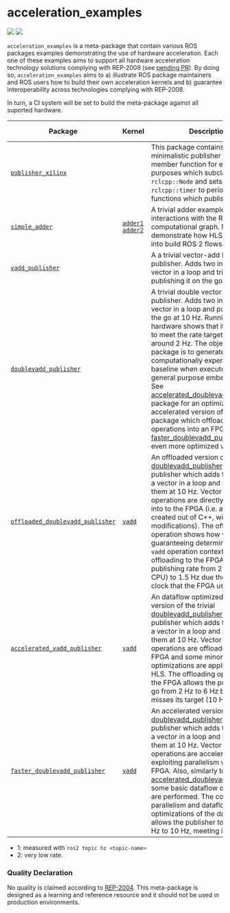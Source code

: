 # acceleration_examples

[![](https://img.shields.io/badge/hardware_acceleration-KV260-ec1c24.svg)](https://www.xilinx.com/products/som/kria/kv260-vision-starter-kit.html)
[![](https://img.shields.io/badge/hardware_acceleration-ZCU102-ec1c24.svg)](https://www.xilinx.com/products/boards-and-kits/ek-u1-zcu102-g.html)


`acceleration_examples` is a meta-package that contain various ROS packages examples demonstrating the use of hardware acceleration. Each one of these examples aims to support all hardware acceleration technology solutions complying with REP-2008 (see [pending PR](https://github.com/ros-infrastructure/rep/pull/324)). By doing so, `acceleration_examples` aims to a) illustrate ROS package maintainers and ROS users how to build their own acceleration kernels and b) guarantee interoperability across technologies complying with REP-2008.

In turn, a CI system will be set to build the meta-package against all suported hardware.


| Package | Kernel     | Description |   Acceleration factor | Technology | CPU baseline | Accelerated  |
|---------|------------|-------------|-----------------------|------------|--------------|--------------|
|[`publisher_xilinx`](publisher_xilinx) | | This package contains a minimalistic publisher using a member function for evaluation purposes which subclasses `rclcpp::Node` and sets up an `rclcpp::timer` to periodically call functions which publish messages. |   |  |  |
|[`simple_adder`](simple_adder) | [`adder1`](https://github.com/ros-acceleration/acceleration_examples/blob/main/simple_adder/src/adder1.cpp) [`adder2`](https://github.com/ros-acceleration/acceleration_examples/blob/main/simple_adder/src/adder2.cpp) | A trivial adder example. No interactions with the ROS 2 computational graph. Meant to demonstrate how HLS is integrated into build ROS 2 flows. |  **N/A** | KV260 | N/A |  |
|[`vadd_publisher`](vadd_publisher) | | A a trivial vector-add ROS 2 publisher. Adds two inputs to a vector in a loop and tries publishing it on the go at 10 Hz. |  | KV260 | 10 Hz<sup>[1](#myfootnote1)</sup> | |
|[`doublevadd_publisher`](doublevadd_publisher) | | A trivial double vector-add ROS 2 publisher. Adds two inputs to a vector in a loop and publishes on the go at 10 Hz. Running in hardware shows that it's not able to meet the rate target and stays at around 2 Hz. The objective of this package is to generate a computationally expensive baseline when executed in a general purpose embedded CPU. See [accelerated_doublevadd_publisher](accelerated_doublevadd_publisher) package for an optimized and accelerated version of the same package which offloads the vector operations into an FPGA. See [faster_doublevadd_publisher](faster_doublevadd_publisher) for an even more optimized version. |  | KV260 | 2 Hz<sup>[1](#myfootnote1)</sup> | |
| [`offloaded_doublevadd_publisher`](offloaded_doublevadd_publisher) | [`vadd`](https://github.com/ros-acceleration/acceleration_examples/blob/main/offloaded_doublevadd_publisher/src/vadd.cpp)  |  An offloaded version of the trivial [doublevadd_publisher](doublevadd_publisher) ROS 2 publisher which adds two inputs to a vector in a loop and publishes them at 10 Hz. Vector add operations are directly offloaded into to the FPGA (i.e. a kernel is created out of C++, without any modifications). The offloading operation shows how while guaranteeing determinsm in the `vadd` operation context, simple offloading to the FPGA lowers the publishing rate from 2 Hz (in the CPU) to 1.5 Hz due the slower clock that the FPGA uses |      **0.75x**    |  KV260 |  2 Hz<sup>[1](#myfootnote1)</sup>  | 1.5 Hz<sup>[1](#myfootnote1)</sup> |
| [`accelerated_vadd_publisher`](accelerated_doublevadd_publisher) | [`vadd`](https://github.com/ros-acceleration/acceleration_examples/blob/main/accelerated_doublevadd_publisher/src/vadd.cpp)  |  An dataflow optimized offloaded version of the trivial [doublevadd_publisher](doublevadd_publisher) ROS 2 publisher which adds two inputs to a vector in a loop and publishes them at 10 Hz. Vector add operations are offloaded into to the FPGA and some minor dataflow optimizations are applied using HLS. The offloading operation into the FPGA allows the publisher to go from 2 Hz to 6 Hz but, still misses its target (10 Hz)  |      **3x**    |  KV260 |  2 Hz<sup>[1](#myfootnote1)</sup>  | 6 Hz<sup>[1](#myfootnote1)</sup> |
| [`faster_doublevadd_publisher`](faster_doublevadd_publisher) | [`vadd`](https://github.com/ros-acceleration/acceleration_examples/blob/main/faster_doublevadd_publisher/src/vadd.cpp)  |  An accelerated version of the trivial [doublevadd_publisher](doublevadd_publisher) ROS 2 publisher which adds two inputs to a vector in a loop and publishes them at 10 Hz. Vector add operations are accelerated by exploiting parallelism with the FPGA. Also, similarly to [accelerated_doublevadd_publisher](accelerated_doublevadd_publisher), some basic dataflow optimizations are performed. The code parallelism and dataflow optimizations of the dataflow allows the publisher to go from 2 Hz to 10 Hz, meeting its target |      **5x**    |  KV260 |  2 Hz<sup>[1](#myfootnote1)</sup> | 10 Hz<sup>[1](#myfootnote1)</sup> |

- <a name="myfootnote1">1</a>: measured with `ros2 topic hz <topic-name>`
- <a name="myfootnote2">2</a>: very low rate.

### Quality Declaration

No quality is claimed according to [REP-2004](https://www.ros.org/reps/rep-2004.html). This meta-package is designed as a learning and reference resource and it should not be used in production environments.